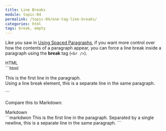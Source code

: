 ```yaml
---
title: Line Breaks
module: topic-04
permalink: /topic-04/one-tag-line-breaks/
categories: html
tags: break, empty
---
```


<div class="divider-heading"></div>

Like you saw in [Using Spaced Paragraphs](../breaks-paragraphs), if you want more control over how the contents of a paragraph appear, you can force a line break inside a paragraph using the **break** tag (`<br />`).


<div class="code-heading">
  <span class="html">HTML</span>
</div>
```html
<p>This is the first line in the paragraph.
<br />
Using a line break element, this is a separate line in the same paragraph.</p>
```

Compare this to Markdown:


<div class="code-heading">
  <span class="md">Markdown</span>
</div>
```markdwon
This is the first line in the paragraph.
Separated by a single newline, this is a separate line in the same paragraph.
```


<div class="external-embed">
  <p data-height="600" data-theme-id="30567" data-slug-hash="qXwEbW" data-default-tab="html,result" data-user="Media-Ed-Online" data-pen-title="HTML Paragraphs and Line Breaks" class="codepen"></p>
</div>
